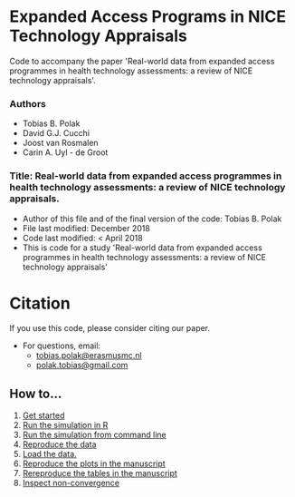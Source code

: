 # Expanded Access Programs in NICE Technology Appraisals
Code to accompany the paper 'Real-world data from expanded access programmes in health technology assessments: a review of NICE technology appraisals'.

### Authors
* Tobias B. Polak
* David G.J. Cucchi
* Joost van Rosmalen
* Carin A. Uyl - de Groot

### Title: 	Real-world data from expanded access programmes in health technology assessments: a review of NICE technology appraisals.
* Author of this file and of the final version of the code: Tobias B. Polak
* File last modified: December 2018
* Code last modified: < April 2018
* This is code for a study 'Real-world data from expanded access programmes in health technology assessments: a review of NICE technology appraisals'

    
# Citation
If you use this code, please consider citing our paper.

* For questions, email: 
    * tobias.polak@erasmusmc.nl
    * polak.tobias@gmail.com

## How to...
1. [Get started](#start)
2. [Run the simulation in R](#inR)
3. [Run the simulation from command line](#cmd)
4. [Reproduce the data](#rep-data)
5. [Load the data.](#load)
6. [Reproduce the plots in the manuscript](#plots)
7. [Rereproduce the tables in the manuscript](#tables)
8. [Inspect non-convergence](#non-conv)
